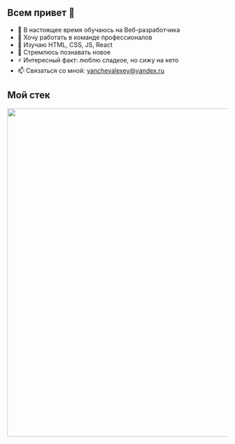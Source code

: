 ## Всем привет 👋 

- 🔭 В настоящее время обучаюсь на Веб-разработчика
- 👯 Хочу работать в команде профессионалов
- :dizzy: Изучаю HTML, CSS, JS, React
- :star2: Стремлюсь познавать новое
- ⚡ Интересный факт: люблю сладкое, но сижу на кето
- 📫 Связаться со мной: yanchevalexey@yandex.ru

## Мой стек

<img src="https://github.com/AlexeyNewDeveloper/IMGs/blob/main/%D0%A1%D1%82%D0%B5%D0%BA_%D0%BB%D0%BE%D0%B3%D0%BE/line_logo.png" width="750px"></img>
